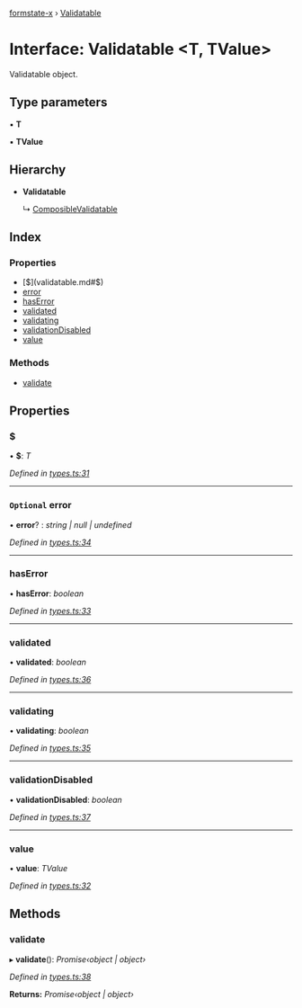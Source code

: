 [formstate-x](../README.md) › [Validatable](validatable.md)

# Interface: Validatable <**T, TValue**>

Validatable object.

## Type parameters

▪ **T**

▪ **TValue**

## Hierarchy

* **Validatable**

  ↳ [ComposibleValidatable](composiblevalidatable.md)

## Index

### Properties

* [$](validatable.md#$)
* [error](validatable.md#optional-error)
* [hasError](validatable.md#haserror)
* [validated](validatable.md#validated)
* [validating](validatable.md#validating)
* [validationDisabled](validatable.md#validationdisabled)
* [value](validatable.md#value)

### Methods

* [validate](validatable.md#validate)

## Properties

###  $

• **$**: *T*

*Defined in [types.ts:31](https://github.com/nighca/formstate-x/blob/fca3b10/src/types.ts#L31)*

___

### `Optional` error

• **error**? : *string | null | undefined*

*Defined in [types.ts:34](https://github.com/nighca/formstate-x/blob/fca3b10/src/types.ts#L34)*

___

###  hasError

• **hasError**: *boolean*

*Defined in [types.ts:33](https://github.com/nighca/formstate-x/blob/fca3b10/src/types.ts#L33)*

___

###  validated

• **validated**: *boolean*

*Defined in [types.ts:36](https://github.com/nighca/formstate-x/blob/fca3b10/src/types.ts#L36)*

___

###  validating

• **validating**: *boolean*

*Defined in [types.ts:35](https://github.com/nighca/formstate-x/blob/fca3b10/src/types.ts#L35)*

___

###  validationDisabled

• **validationDisabled**: *boolean*

*Defined in [types.ts:37](https://github.com/nighca/formstate-x/blob/fca3b10/src/types.ts#L37)*

___

###  value

• **value**: *TValue*

*Defined in [types.ts:32](https://github.com/nighca/formstate-x/blob/fca3b10/src/types.ts#L32)*

## Methods

###  validate

▸ **validate**(): *Promise‹object | object›*

*Defined in [types.ts:38](https://github.com/nighca/formstate-x/blob/fca3b10/src/types.ts#L38)*

**Returns:** *Promise‹object | object›*
